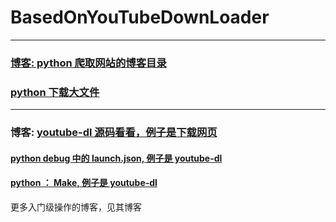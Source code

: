 # BasedOnYouTubeDownLoader



<hr>


### [博客: python 爬取网站的博客目录](https://zhuanlan.zhihu.com/p/286203618)




### [python 下载大文件](https://zhuanlan.zhihu.com/p/288668446)


<hr>


### 博客: [youtube-dl 源码看看，例子是下载网页](https://juejin.im/post/6889989103958360077)


#### [python debug 中的 launch.json, 例子是 youtube-dl](https://zhuanlan.zhihu.com/p/268560933)

#### [python ： Make, 例子是 youtube-dl](https://zhuanlan.zhihu.com/p/267689484)

更多入门级操作的博客，见其博客